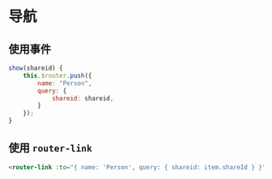 # 导航

## 使用事件

```javascript
show(shareid) {
    this.$router.push({
        name: "Person",
        query: {
            shareid: shareid,
        }
    });
}
```

## 使用 `router-link`

```html
<router-link :to="{ name: 'Person', query: { shareid: item.shareId } }" />
```
